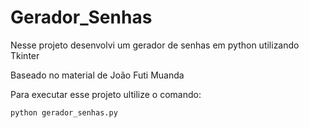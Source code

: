 # Gerador_Senhas

Nesse projeto desenvolvi um gerador de senhas em python utilizando Tkinter

Baseado no material de João Futi Muanda

Para executar esse projeto ultilize o comando:

`python gerador_senhas.py`
